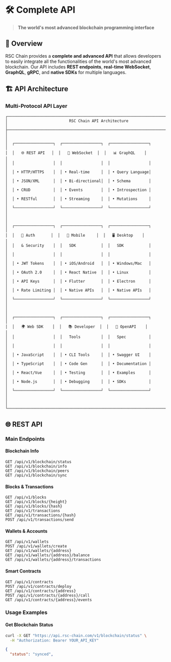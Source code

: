# 🛠️ Complete API

> **The world's most advanced blockchain programming interface**

## 🌟 Overview

RSC Chain provides a **complete and advanced API** that allows developers to easily integrate all the functionalities of the world's most advanced blockchain. Our API includes **REST endpoints**, **real-time WebSocket**, **GraphQL**, **gRPC**, and **native SDKs** for multiple languages.

## 🏗️ API Architecture

### **Multi-Protocol API Layer**

```
┌─────────────────────────────────────────────────────────────────────────────┐
│                           RSC Chain API Architecture                       │
├─────────────────────────────────────────────────────────────────────────────┤
│                                                                             │
│  ┌─────────────────┐  ┌─────────────────┐  ┌─────────────────┐             │
│  │   🌐 REST API   │  │   🔌 WebSocket  │  │   📊 GraphQL    │             │
│  │                 │  │                 │  │                 │             │
│  │ • HTTP/HTTPS    │  │ • Real-time     │  │ • Query Language│             │
│  │ • JSON/XML      │  │ • Bi-directional│  │ • Schema        │             │
│  │ • CRUD          │  │ • Events        │  │ • Introspection │             │
│  │ • RESTful       │  │ • Streaming     │  │ • Mutations     │             │
│  └─────────────────┘  └─────────────────┘  └─────────────────┘             │
│                                                                             │
│  ┌─────────────────┐  ┌─────────────────┐  ┌─────────────────┐             │
│  │   🔐 Auth       │  │   📱 Mobile     │  │   🖥️ Desktop    │             │
│  │   & Security    │  │   SDK           │  │   SDK           │             │
│  │                 │  │                 │  │                 │             │
│  │ • JWT Tokens    │  │ • iOS/Android   │  │ • Windows/Mac   │             │
│  │ • OAuth 2.0     │  │ • React Native  │  │ • Linux         │             │
│  │ • API Keys      │  │ • Flutter       │  │ • Electron      │             │
│  │ • Rate Limiting │  │ • Native APIs   │  │ • Native APIs   │             │
│  └─────────────────┘  └─────────────────┘  └─────────────────┘             │
│                                                                             │
│  ┌─────────────────┐  ┌─────────────────┐  ┌─────────────────┐             │
│  │   🌍 Web SDK    │  │   📚 Developer  │  │   📖 OpenAPI    │             │
│  │                 │  │   Tools         │  │   Spec          │             │
│  │                 │  │                 │  │                 │             │
│  │ • JavaScript    │  │ • CLI Tools     │  │ • Swagger UI    │             │
│  │ • TypeScript    │  │ • Code Gen      │  │ • Documentation │             │
│  │ • React/Vue     │  │ • Testing       │  │ • Examples      │             │
│  │ • Node.js       │  │ • Debugging     │  │ • SDKs          │             │
│  └─────────────────┘  └─────────────────┘  └─────────────────┘             │
│                                                                             │
└─────────────────────────────────────────────────────────────────────────────┘
```

## 🌐 REST API

### **Main Endpoints**

#### **Blockchain Info**
```http
GET /api/v1/blockchain/status
GET /api/v1/blockchain/info
GET /api/v1/blockchain/peers
GET /api/v1/blockchain/sync
```

#### **Blocks & Transactions**
```http
GET /api/v1/blocks
GET /api/v1/blocks/{height}
GET /api/v1/blocks/{hash}
GET /api/v1/transactions
GET /api/v1/transactions/{hash}
POST /api/v1/transactions/send
```

#### **Wallets & Accounts**
```http
GET /api/v1/wallets
POST /api/v1/wallets/create
GET /api/v1/wallets/{address}
GET /api/v1/wallets/{address}/balance
GET /api/v1/wallets/{address}/transactions
```

#### **Smart Contracts**
```http
GET /api/v1/contracts
POST /api/v1/contracts/deploy
GET /api/v1/contracts/{address}
POST /api/v1/contracts/{address}/call
GET /api/v1/contracts/{address}/events
```

### **Usage Examples**

#### **Get Blockchain Status**
```bash
curl -X GET "https://api.rsc-chain.com/v1/blockchain/status" \
  -H "Authorization: Bearer YOUR_API_KEY"
```

```json
{
  "status": "synced",
```

